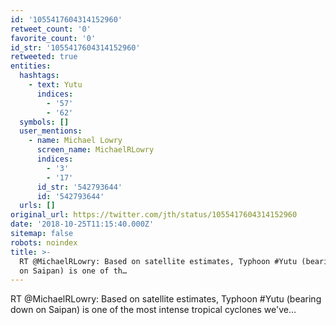 ```yaml
---
id: '1055417604314152960'
retweet_count: '0'
favorite_count: '0'
id_str: '1055417604314152960'
retweeted: true
entities:
  hashtags:
    - text: Yutu
      indices:
        - '57'
        - '62'
  symbols: []
  user_mentions:
    - name: Michael Lowry
      screen_name: MichaelRLowry
      indices:
        - '3'
        - '17'
      id_str: '542793644'
      id: '542793644'
  urls: []
original_url: https://twitter.com/jth/status/1055417604314152960
date: '2018-10-25T11:15:40.000Z'
sitemap: false
robots: noindex
title: >-
  RT @MichaelRLowry: Based on satellite estimates, Typhoon #Yutu (bearing down
  on Saipan) is one of th…
---
```


RT @MichaelRLowry: Based on satellite estimates, Typhoon #Yutu (bearing down on Saipan) is one of the most intense tropical cyclones we've…